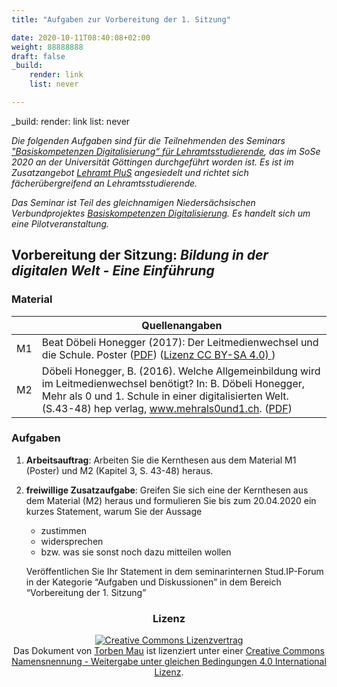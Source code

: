 ```yaml
---
title: "Aufgaben zur Vorbereitung der 1. Sitzung"

date: 2020-10-11T08:40:08+02:00
weight: 88888888
draft: false
_build:
	render: link
	list: never

---
```


_build:
	render: link
	list: never


*Die folgenden Aufgaben sind für die Teilnehmenden des  Seminars ["Basiskompetenzen Digitalisierung“ für Lehramtsstudierende](https://univz.uni-goettingen.de/qisserver/rds?state=verpublish&status=init&vmfile=no&moduleCall=webInfo&publishConfFile=webInfo&publishSubDir=veranstaltung&veranstaltung.veranstid=262605), das im SoSe 2020 an der Universität Göttingen durchgeführt worden ist. Es ist im Zusatzangebot [Lehramt PluS](https://www.uni-goettingen.de/lehramtplus) angesiedelt und richtet sich fächerübergreifend an Lehramtsstudierende.*

*Das Seminar ist Teil des gleichnamigen Niedersächsischen Verbundprojektes [Basiskompetenzen Digitalisierung](https://http://www.lehrerbildungsverbund-niedersachsen.de/index.php?s=ProjektBasiskompetenzenDigitalisierung). Es handelt sich um eine Pilotveranstaltung.*


##  Vorbereitung der Sitzung: *Bildung in der digitalen Welt - Eine Einführung*




### Material

|  | Quellenangaben |
| -------- | -------- |
| M1     | Beat Döbeli Honegger (2017): Der Leitmedienwechsel und die Schule. Poster ([PDF](http://mehrals0und1.ch/pub/Digital/Poster/a3-poster-der-digitale-leitmedienwechsel-und-die-schule.pdf)) ([Lizenz CC BY-SA 4.0) ](http://mehrals0und1.ch/Digital/Grafiken))  |
| M2     |  Döbeli Honegger, B. (2016). Welche Allgemeinbildung wird im Leitmedienwechsel benötigt? In: B. Döbeli Honegger, Mehr als 0 und 1. Schule in einer digitalisierten Welt. (S.43-48) hep verlag, www.mehrals0und1.ch. ([PDF](http://www.hep-verlag.ch/media/import/preview/mehrals0und1.pdf))      |




### Aufgaben


1. **Arbeitsauftrag**: Arbeiten Sie die Kernthesen aus dem Material M1 (Poster) und M2 (Kapitel 3, S. 43-48) heraus.
2. **freiwillige Zusatzaufgabe**: Greifen Sie sich eine der Kernthesen aus dem Material (M2) heraus und formulieren Sie bis zum 20.04.2020 ein kurzes Statement, warum Sie der Aussage
    *  zustimmen
    *  widersprechen
    *  bzw. was sie sonst noch dazu mitteilen wollen

    Veröffentlichen Sie Ihr Statement in dem seminarinternen Stud.IP-Forum in der Kategorie “Aufgaben und Diskussionen” in dem Bereich “Vorbereitung der 1. Sitzung”


<center>

### Lizenz
<a rel="license" href="http://creativecommons.org/licenses/by-sa/4.0/"><img alt="Creative Commons Lizenzvertrag" style="border-width:0" src="https://i.creativecommons.org/l/by-sa/4.0/88x31.png" /></a><br /><span xmlns:dct="http://purl.org/dc/terms/" property="dct:title">Das Dokument</span> von <span xmlns:cc="http://creativecommons.org/ns#" property="cc:attributionName">[Torben Mau](https://twitter.com/torbenmau)</span> ist lizenziert unter einer <a rel="license" href="http://creativecommons.org/licenses/by-sa/4.0/">Creative Commons Namensnennung - Weitergabe unter gleichen Bedingungen 4.0 International Lizenz</a>.

</center>
